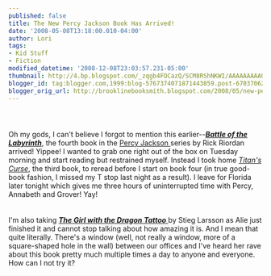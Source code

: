 ```yaml
---
published: false
title: The New Percy Jackson Book Has Arrived!
date: '2008-05-08T13:18:00.010-04:00'
author: Lori
tags:
- Kid Stuff
- Fiction
modified_datetime: '2008-12-08T23:03:57.231-05:00'
thumbnail: http://4.bp.blogspot.com/_zqgb4FOCazQ/SCM8RShNKWI/AAAAAAAAAGg/fyQxcuv8V_o/s72-c/percy.jpg
blogger_id: tag:blogger.com,1999:blog-5767374071871443859.post-6703706282743672609
blogger_orig_url: http://brooklinebooksmith.blogspot.com/2008/05/new-percy-jackson-book-has-arrived.html
---
```


<a href="http://4.bp.blogspot.com/_zqgb4FOCazQ/SCM8RShNKWI/AAAAAAAAAGg/fyQxcuv8V_o/s1600-h/percy.jpg"><img id="BLOGGER_PHOTO_ID_5198064662642239842" style="DISPLAY: block; MARGIN: 0px auto 10px; CURSOR: hand; TEXT-ALIGN: center" alt="" src="http://4.bp.blogspot.com/_zqgb4FOCazQ/SCM8RShNKWI/AAAAAAAAAGg/fyQxcuv8V_o/s320/percy.jpg" border="0" /></a><br /><div>Oh my gods, I can't believe I forgot to mention this earlier--<strong><em><a href="http://brookline.booksense.com/NASApp/store/Product?s=showproduct&amp;isbn=9781423101468">Battle of the Labyrinth</a></em></strong>, the fourth book in the <a href="http://www.percyjacksonbooks.com/">Percy Jackson </a>series by Rick Riordan arrived! Yippee! I wanted to grab one right out of the box on Tuesday morning and start reading but restrained myself. Instead I took home <em><a href="http://brookline.booksense.com/NASApp/store/Product?s=showproduct&amp;isbn=9781423101482">Titan's Curse</a></em>, the third book, to reread before I start on book four (in true good-book fashion, I missed my T stop last night as a result). I leave for Florida later tonight which gives me three hours of uninterrupted time with Percy, Annabeth and Grover! Yay! </div><br /><div></div><br /><div>I'm also taking <a href="http://brookline.booksense.com/NASApp/store/Product?s=showproduct&amp;isbn=9780307269751"><em><strong>The Girl with the Dragon Tattoo</strong></em> </a>by Stieg Larsson as Alie just finished it and cannot stop talking about how amazing it is. And I mean that quite literally. There's a window (well, not really a window, more of a square-shaped hole in the wall) between our offices and I've heard her rave about this book pretty much multiple times a day to anyone and everyone. How can I not try it? </div>